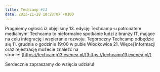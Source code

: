 ```yaml
---
title: Techcamp #13
date: 2013-11-28 18:28:07 +0100
---
```

Pragniemy ogłosić iż objęliśmy 13. edycję Techcamp-u patronatem medialnym! Techcamp to nieformalne spotkanie ludzi z branży IT, mające na celu integrację i wspieranie rozwoju. Tegoroczny Techcamp odbędzie się 11. grudnia o godzinie 19:00 w pubie Włodkowica 21. Więcej informacji oraz rejestrację możecie znaleźć na stronie:&nbsp;[https://techcamp13.evenea.pl/](https://techcamp13.evenea.pl/)

Serdecznie zapraszamy do wzięcia udziału!
